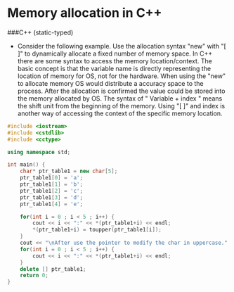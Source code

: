 # Memory allocation in C++



###C++ (static-typed)
* Consider the following example. Use the allocation syntax "new" with "[ ]" to dynamically allocate a fixed number of memory space. In C++ there are some syntax to access the memory location/context. The basic concept is that the variable name is directly representing the location of memory for OS, not for the hardware. When using the "new" to allocate memory OS would distribute a accuracy space to the process. After the allocation is confirmed the value could be stored into the memory allocated by OS. The syntax of " Variable + index " means the shift unit from the beginning of the memory. Using "[ ]" and index is another way of accessing the context of the specific memory location.

```cpp
#include <iostream>
#include <cstdlib>
#include <cctype>

using namespace std;

int main() {
    char* ptr_table1 = new char[5];
    ptr_table1[0] = 'a';
    ptr_table1[1] = 'b';
    ptr_table1[2] = 'c';
    ptr_table1[3] = 'd';
    ptr_table1[4] = 'e';

    for(int i = 0 ; i < 5 ; i++) {
        cout << i << ":" << *(ptr_table1+i) << endl;
        *(ptr_table1+i) = toupper(ptr_table1[i]);
    }
    cout << "\nAfter use the pointer to modify the char in uppercase." << endl;
    for(int i = 0 ; i < 5 ; i++) {
        cout << i << ":" << *(ptr_table1+i) << endl;
    }
    delete [] ptr_table1;
    return 0;
}
```